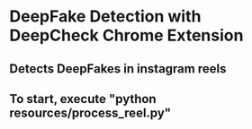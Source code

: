 # DeepFake Detection with DeepCheck Chrome Extension
## Detects DeepFakes in instagram reels
## To start, execute "python resources/process_reel.py"
